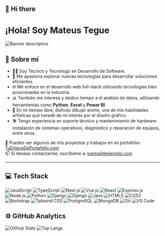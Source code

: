 ## 👋 Hi there

# ¡Hola! Soy Mateus Tegue 
![Banner descriptivo](ruta/o/url/del/banner.png)
## 🌱 Sobre mí
- 👨‍💻 Soy Técnico y Tecnólogo en Desarrollo de Software.  
- 🚀 Me apasiona explorar nuevas tecnologías para desarrollar soluciones eficientes.
- 🌐 Me enfoco en el desarrollo web full-stack utilizando tecnologías bien posicionadas en la industria.
- 📊 También me interesa y dedico tiempo a el análisis de datos, utilizando herramientas como **Python**, **Excel** y **Power BI**.
- 🎨 En mi tiempo libre, disfruto dibujar anime, una de mis habilidades artísticas que heredé de mi interés por el diseño gráfico.
- 🛠️ Tengo experiencia en soporte técnico y mantenimiento de hardware: instalación de sistemas operativos, diagnóstico y reparación de equipos, entre otros.

📎 Puedes ver algunos de mis proyectos y trabajos en mi portafolio: [TuEnlaceDePortafolio.com](https://TuEnlaceDePortafolio.com)  
📫 Si deseas contactarme, escríbeme a: [tuemail@ejemplo.com](mailto:tuemail@ejemplo.com)

---

## 💻 Tech Stack

![JavaScript](https://img.shields.io/badge/JavaScript-%23F7DF1E.svg?logo=javascript&logoColor=black)
![TypeScript](https://img.shields.io/badge/TypeScript-%23007ACC.svg?logo=typescript&logoColor=white)
![Next.js](https://img.shields.io/badge/Next.js-000000?logo=nextdotjs&logoColor=white)
![Vue.js](https://img.shields.io/badge/Vue.js-35495E?logo=vue.js&logoColor=4FC08D)
![React](https://img.shields.io/badge/React-%2320232a.svg?logo=react&logoColor=%2361DAFB)
![Express.js](https://img.shields.io/badge/Express.js-404D59?logo=express&logoColor=white)
![Node.js](https://img.shields.io/badge/Node.js-339933?logo=node.js&logoColor=white)
![Python](https://img.shields.io/badge/Python-3670A0?logo=python&logoColor=ffdd54)
![Django](https://img.shields.io/badge/Django-092E20?logo=django&logoColor=white)
![Django](https://img.shields.io/badge/DRF-REST%20Framework-cc3333?logo=django&logoColor=white)
![Java](https://img.shields.io/badge/Java-ED8B00?logo=java&logoColor=white)
![HTML5](https://img.shields.io/badge/HTML5-E34F26?logo=html5&logoColor=white)
![CSS3](https://img.shields.io/badge/CSS3-1572B6?logo=css3&logoColor=white)
![Bootstrap](https://img.shields.io/badge/Bootstrap-7952B3?logo=bootstrap&logoColor=white)
![Tailwind CSS](https://img.shields.io/badge/TailwindCSS-38B2AC?logo=tailwind-css&logoColor=white)
![PostgreSQL](https://img.shields.io/badge/PostgreSQL-316192?logo=postgresql&logoColor=white)
![MongoDB](https://img.shields.io/badge/MongoDB-47A248?logo=mongodb&logoColor=white)
![Git](https://img.shields.io/badge/Git-F05032?logo=git&logoColor=white)
![VS Code](https://img.shields.io/badge/VS%20Code-007ACC?logo=visual-studio-code&logoColor=white)


## ⚙️ GitHub Analytics

![GitHub Stats](https://github-readme-stats.vercel.app/api?username=MateusTegue&show_icons=true&theme=radical)
![Top Langs](https://github-readme-stats.vercel.app/api/top-langs/?username=MateusTegue&layout=compact&theme=radical)





